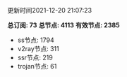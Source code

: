 更新时间2021-12-20 21:07:23

**总订阅: 73**
**总节点: 4113**
**有效节点: 2385**
- ss节点: 1794
- v2ray节点: 311
- ssr节点: 219
- trojan节点: 61
